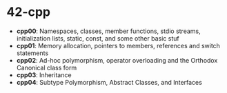 # 42-cpp

*  **cpp00**: Namespaces, classes, member functions, stdio streams, initialization lists, static, const, and some other basic stuf
*  **cpp01**: Memory allocation, pointers to members, references and switch statements
*  **cpp02**: Ad-hoc polymorphism, operator overloading and the Orthodox Canonical class form
*  **cpp03**: Inheritance
*  **cpp04**: Subtype Polymorphism, Abstract Classes, and Interfaces
